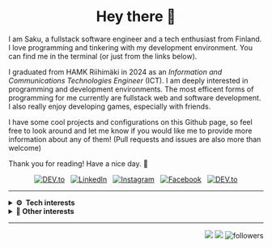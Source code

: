 <h1 align="center">Hey there 🦝</h1>

I am Saku, a fullstack software engineer and a tech enthusiast from Finland.
I love programming and tinkering with my development environment. You can
find me in the terminal (or just from the links below).

I graduated from HAMK Riihimäki in 2024 as an _Information and Communications
Technologies Engineer_ (ICT). I am deeply interested in programming and development
environments. The most efficent forms of programming for me currently are 
fullstack web and software development. I also really enjoy developing games, 
especially with friends.

I have some cool projects and configurations on this Github page, so feel free
to look around and let me know if you would like me to provide more information
about any of them! (Pull requests and issues are also more than welcome)

Thank you for reading! Have a nice day. 🐧

<div align="center">
    <a href="mailto:saku.karttunen@gmail.com" target="_blank"><img src="https://img.shields.io/badge/-saku.karttunen@gmail.com-c14438?style=for-the-badge&logo=Gmail&logoColor=white" alt="DEV.to"></a>
    &nbsp;
    <a href="https://www.linkedin.com/in/sakukarttunen/" target="_blank"><img src="https://img.shields.io/badge/LinkedIn-%230077B5.svg?&style=for-the-badge&logo=Linkedin&logoColor=white" alt="LinkedIn"></a>
    &nbsp;
    <a href="https://www.instagram.com/saku.karttunen/" target="_blank"><img src="https://img.shields.io/badge/Instagram-%23E4405F.svg?&style=for-the-badge&logo=instagram&logoColor=white" alt="Instagram"></a>
    &nbsp;
    <a href="https://www.facebook.com/saku.karttunen.1" target="_blank"><img src="https://img.shields.io/badge/Facebook-%231877F2.svg?&style=for-the-badge&logo=facebook&logoColor=white" alt="Facebook"></a>
    &nbsp;
    <a href="https://dev.sakukarttunen.com" target="_blank"><img src="https://img.shields.io/badge/Website-%230A0A0A.svg?&style=for-the-badge&logo=DEV.to&logoColor=white" alt="DEV.to"></a>
</div>

<hr/>

<details>
    <summary><b>⚙️ &nbsp;Tech interests</b></summary>
    <br/>

    - Frontend and backend web development
    - Game development
    - Working in the terminal (TUIs)
    - Scripting and automation
    - Crossplatform software development
    - Linux systems

    <br/>

  <img src="https://img.shields.io/badge/Neovim-339c4a.svg?&style=for-the-badge&logo=neovim&logoColor=white"/>&nbsp;
  <img src="https://img.shields.io/badge/NixOS-5277C3.svg?&style=for-the-badge&logo=nixos&logoColor=fff"/>&nbsp;
  <img src="https://img.shields.io/badge/tmux-29752b.svg?&style=for-the-badge&logo=tmux&logoColor=white"/>&nbsp;
  <img src="https://img.shields.io/badge/Git-%23F05033.svg?&style=for-the-badge&logo=git&logoColor=white"/>&nbsp;
  <img src="https://img.shields.io/badge/Godot-478CBF.svg?&style=for-the-badge&logo=godotengine&logoColor=fff"/>&nbsp;
  <img src="https://img.shields.io/badge/Linux-c95f2a?style=for-the-badge&logo=linux&logoColor=black"/>&nbsp;

</details>

<details>
    <summary><b>🧩&nbsp;Other interests</b></summary>
    <br/>

    - 🕹️ Gaming
    - 💾 Graphic design
    - 🏎️ Formula 1
    - ✏️ Drawing
    - 🍲 Cooking
    - 🧑‍💻 Video creation

</details>
<hr/>

<p align="right">
    <img src="https://komarev.com/ghpvc/?username=sakuexe&style=for-the-badge&label=Views"><img>
    <img src="https://badges.pufler.dev/visits/sakuexe/sakuexe?style=for-the-badge&color=black&logo=github" />
    <img alt="followers" title="Follow me on Github" src="https://img.shields.io/github/followers/sakuexe?color=236ad3&style=for-the-badge&logo=github&label=Follow"/>
</p>

<!---
Nothing to find here, you scoundril. Shoo!
--->
